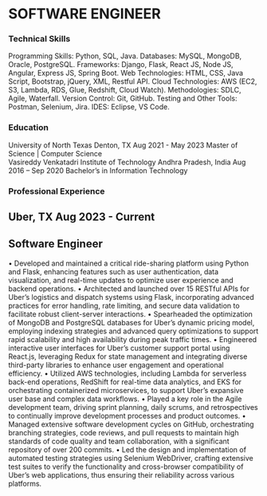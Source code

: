 # SOFTWARE ENGINEER

### Technical Skills
Programming Skills:		Python, SQL, Java.
Databases:			MySQL, MongoDB, Oracle, PostgreSQL.
Frameworks:			Django, Flask, React JS, Node JS, Angular, Express JS, Spring Boot.
Web Technologies:		HTML, CSS, Java Script, Bootstrap, jQuery, XML, Restful API. 
Cloud Technologies:		AWS (EC2, S3, Lambda, RDS, Glue, Redshift, Cloud Watch). 
Methodologies:			SDLC, Agile, Waterfall.
Version Control:		Git, GitHub.
Testing and Other Tools:	Postman, Selenium, Jira.
IDES:				Eclipse, VS Code.

### Education
University of North Texas Denton, TX                                   Aug 2021 - May 2023
Master of Science | Computer Science	                                                                                                                                    
Vasireddy Venkatadri Institute of Technology Andhra Pradesh, India     Aug 2016 – Sep 2020
Bachelor’s in Information Technology

### Professional Experience  
## Uber, TX 												       Aug 2023 - Current
## Software Engineer
•	Developed and maintained a critical ride-sharing platform using Python and Flask, enhancing features such as user authentication, data visualization, and real-time updates to optimize user experience and backend operations.
•	Architected and launched over 15 RESTful APIs for Uber’s logistics and dispatch systems using Flask, incorporating advanced practices for error handling, rate limiting, and secure data validation to facilitate robust client-server interactions.
•	Spearheaded the optimization of MongoDB and PostgreSQL databases for Uber’s dynamic pricing model, employing indexing strategies and advanced query optimizations to support rapid scalability and high availability during peak traffic times.
•	Engineered interactive user interfaces for Uber’s customer support portal using React.js, leveraging Redux for state management and integrating diverse third-party libraries to enhance user engagement and operational efficiency.
•	Utilized AWS technologies, including Lambda for serverless back-end operations, RedShift for real-time data analytics, and EKS for orchestrating containerized microservices, to support Uber’s expansive user base and complex data workflows.
•	Played a key role in the Agile development team, driving sprint planning, daily scrums, and retrospectives to continually improve development processes and product outcomes.
•	Managed extensive software development cycles on GitHub, orchestrating branching strategies, code reviews, and pull requests to maintain high standards of code quality and team collaboration, with a significant repository of over 200 commits.
•	Led the design and implementation of automated testing strategies using Selenium WebDriver, crafting extensive test suites to verify the functionality and cross-browser compatibility of Uber’s web applications, thus ensuring their reliability across various platforms.
